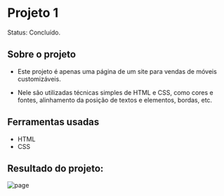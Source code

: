 <h1>Projeto 1</h1>
 
 Status: Concluído.
 
 ## Sobre o projeto</h2>

  * Este projeto é apenas uma página de um site para vendas de móveis customizáveis.
  
  * Nele são utilizadas técnicas simples de HTML e CSS, como cores e fontes, alinhamento da posição de textos e elementos, bordas, etc.
  
 
 ## Ferramentas usadas
  * HTML
  * CSS
  
 ## Resultado do projeto:
 ![page](https://user-images.githubusercontent.com/65686829/235269317-33b163b0-151d-4642-ab54-7cd3268ab77e.png)
